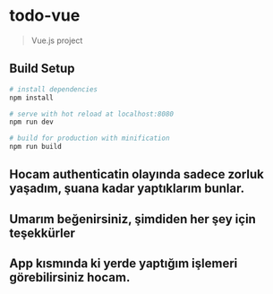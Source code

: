 # todo-vue

> Vue.js project

## Build Setup

``` bash
# install dependencies
npm install

# serve with hot reload at localhost:8080
npm run dev

# build for production with minification
npm run build

```

## Hocam authenticatin olayında sadece zorluk yaşadım, şuana kadar yaptıklarım bunlar.

## Umarım beğenirsiniz, şimdiden her şey için teşekkürler

## App kısmında ki yerde yaptığım işlemeri görebilirsiniz hocam.
























